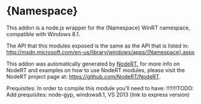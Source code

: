 {Namespace}
=====
This addon is a node.js wrapper for the {Namespace} WinRT namespace, compatible with Windows 8.1.

The API that this modules exposed is the same as the API that is listed in: <a href="http://msdn.microsoft.com/en-us/library/windows/apps/{Namespace}.aspx" target="_blank">http://msdn.microsoft.com/en-us/library/windows/apps/{Namespace}.aspx</a>

This addon was automatically generated by <a href="https://github.com/NodeRT/NodeRT" target="_blank">NodeRT</a>, for more info on NodeRT and examples on how to use NodeRT modules, please visit the NodeRT project page at: <a href="https://github.com/NodeRT/NodeRT" target="_blank">https://github.com/NodeRT/NodeRT</a>.

Prequisites:
In order to compile this module you'll need to have:
!!!!!!!TODO: Add prequisites: node-gyp, windows8.1, VS 2013 (link to express version)
